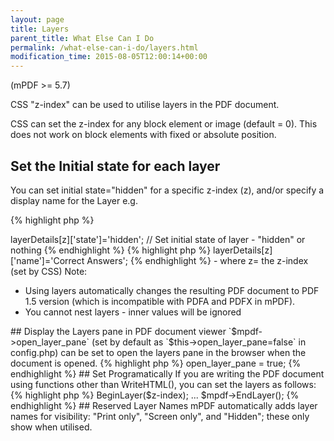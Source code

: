 ```yaml
---
layout: page
title: Layers
parent_title: What Else Can I Do
permalink: /what-else-can-i-do/layers.html
modification_time: 2015-08-05T12:00:14+00:00
---
```


(mPDF >= 5.7)

CSS "z-index" can be used to utilise layers in the PDF document.

CSS can set the z-index for any block element or image (default = 0). This does not work on block elements with fixed or absolute position.

## Set the Initial state for each layer

You can set initial state="hidden" for a specific z-index (z), and/or specify a display name for the Layer e.g.

{% highlight php %}
<?php

$mpdf->layerDetails[z]['state']='hidden';    // Set initial state of layer - "hidden" or nothing
{% endhighlight %}

{% highlight php %}
<?php

$mpdf->layerDetails[z]['name']='Correct Answers';
{% endhighlight %}

- where z= the z-index (set by CSS)

Note:

<ul>
<li>Using layers automatically changes the resulting PDF document to PDF 1.5 version (which is incompatible with PDFA and PDFX in mPDF).</li>
<li>You cannot nest layers - inner values will be ignored</li>
</ul>

## Display the Layers pane in PDF document viewer

`$mpdf-&gt;open_layer_pane` (set by default as `$this->open_layer_pane=false` in <span class="filename">config.php</span>) can be set to open the layers pane in the browser when the document is opened.

{% highlight php %}
<?php

$mpdf->open_layer_pane = true;
{% endhighlight %}

## Set Programatically

If you are writing the PDF document using functions other than WriteHTML(), you can set the layers as follows:

{% highlight php %}
<?php

$mpdf->BeginLayer($z-index);

...

$mpdf->EndLayer();
{% endhighlight %}

## Reserved Layer Names

mPDF automatically adds layer names for visibility: "Print only", "Screen only", and "Hidden"; these only show when utilised.

